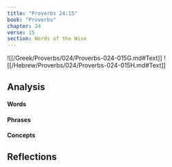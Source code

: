 ```yaml
---
title: "Proverbs 24:15"
book: "Proverbs"
chapter: 24
verse: 15
section: Words of the Wise
---
```

![[/Greek/Proverbs/024/Proverbs-024-015G.md#Text]]
![[/Hebrew/Proverbs/024/Proverbs-024-015H.md#Text]]

## Analysis

#### Words

#### Phrases

#### Concepts

## Reflections
